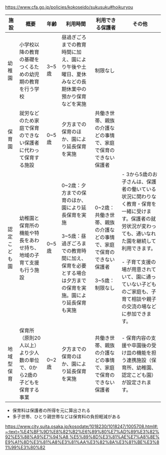 https://www.cfa.go.jp/policies/kokoseido/sukusuku#hoikuryou

| 施設     | 概要                                     | 年齢   | 利用時間                                                                                      | 利用できる保護者                                              | その他                                                                                                                                              |
| ------ | -------------------------------------- | ---- | ----------------------------------------------------------------------------------------- | ----------------------------------------------------- | ------------------------------------------------------------------------------------------------------------------------------------------------ |
| 幼稚園    | 小学校以降の教育の基礎をつくるための幼児期の教育を行う学校          | 3~5歳 | 昼過ぎごろまでの教育時間に加え、園により午後や土曜日、夏休みなどの長期休業中の預かり保育などを実施                                         | 制限なし                                                  |                                                                                                                                                  |
| 保育園    | 就労などのため家庭で保育のできない保護者に代わって保育する施設        | 0~5歳 | 夕方までの保育のほか、園により延長保育を実施                                                                    | 共働き世帯、親族の介護などの事情で、家庭で保育のできない保護者                       |                                                                                                                                                  |
| 認定こども園 | 幼稚園と保育所の機能や特長をあわせ持ち、地域の子育て支援も行う施設      | 0~5歳 | 0~2歳：夕方までの保育のほか、園により延長保育を実施<br><br>3~5歳：昼過ぎごろまでの教育時間に加え、保育を必要とする場合は夕方までの保育を実施。園により延長保育も実施 | 0~2歳：共働き世帯、親族の介護などの事情で、家庭で保育のできない保護者<br><br>3~5歳：制限なし | - 3から5歳のお子さんは、保護者の働いている状況に関わりなく教育・保育を一緒に受けます。保護者の就労状況が変わっても、通いなれた園を継続して利用できます。<br><br>- 子育て支援の場が用意されていて、園に通っていない子どものご家庭も、子育て相談や親子の交流の場などに参加できます。 |
| 地域型保育  | 保育所（原則20人以上）より少人数の単位で、0から2歳の子どもを保育する事業 | 0~2歳 | 夕方までの保育のほか、園により延長保育を実施                                                                    | 共働き世帯、親族の介護などの事情で、家庭で保育のできない保護者                       | - 保育内容の支援や卒園後の受け皿の機能を担う連携施設（保育所、幼稚園、認定こども園）が設定されます。                                                                                              |

- 保育料は保護者の所得を元に算出される
- 多子世帯、ひとり親世帯などは保育料の負担軽減がある

https://www.city.suita.osaka.jp/kosodate/1018230/1018247/1005708.html#:~:text=%E4%BF%9D%E8%82%B2%E6%89%80%E7%AD%89%E3%82%92%E5%88%A9%E7%94%A8,%E5%89%8D%E3%81%AE%E7%A8%8E%E9%A1%8D%E3%81%A8%E3%81%AA%E3%82%8A%E3%81%BE%E3%81%99%E3%80%82


